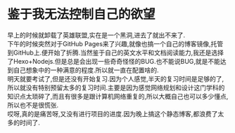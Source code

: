 # 鉴于我无法控制自己的欲望

早上的时候就卸载了英雄联盟,实在是一个黑洞,进去了就出不来了.  
下午的时候突然对于GitHub Pages来了兴趣,就像也搞一个自己的博客镜像,托管到GitHub上.便开始了折腾.当然鉴于自己的英文水平和文档阅读能力,我还是选择了Hexo+Nodejs.但是总是会出现一些奇奇怪怪的BUG.也不能说BUG,就是不能达到自己想象中的一种满意的程度.所以就一直在配置啥的.  
明天就要考试了,但是还没有开始复习.因为个人感觉,半天的复习时间是足够的了,所以就没有特别预留太多的复习时间.主要是因为感觉网络规划和设计这门学科的知识点太琐碎了,而且有很多是跟计算机网络重复的,所以大概自己也可以多少懂点,所以也不是很慌张.  
哎呀,真的是痛苦呀,又没有进行项目的进度.因为晚上搞这个静态博客,都浪费了太多的时间了.
